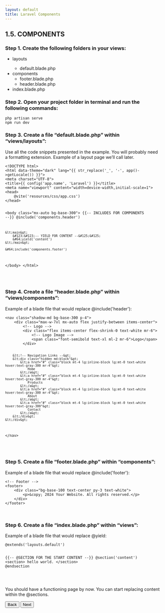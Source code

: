 ```yaml
---
layout: default
title: Laravel Components
---
```


<h2>1.5. COMPONENTS</h2>

<h3>Step 1. Create the following folders in your views:</h3>
<ul>
    <li>layouts</li>
        <ul>
            <li>default.blade.php</li>
        </ul>
    <li>components
        <ul>
            <li>footer.blade.php</li>
            <li>header.blade.php</li>
        </ul>
    </li>
    <li>index.blade.php</li>
</ul>


<h3>Step 2. Open your project folder in terminal and run the following commands:</h3>
<div class="codesnippet-wrapper">
  <div class="line-numbers"></div>
  <pre class="codesnippet"><code>php artisan serve
npm run dev</code></pre>
</div>


<h3>Step 3. Create a file “default.blade.php” within “views/layouts”:</h3>
<p>Use all the code snippets presented in the example. You will probably need a formatting extension.
Example of a layout page we’ll call later.</p>
<div class="codesnippet-wrapper">
  <div class="line-numbers"></div>
  <pre class="codesnippet"><code>&lt;!DOCTYPE html&gt;
&lt;html data-theme="dark" lang="&#123;&#123; str_replace('_', '-', app()-&gt;getLocale()) &#125;&#125;"&gt;
&lt;meta charset="UTF-8"&gt;
&lt;title&gt;&#123;&#123; config('app.name', 'Laravel') &#125;&#125;&lt;/title&gt;
&lt;meta name="viewport" content="width=device-width,initial-scale=1"&gt;
&lt;head&gt;
    &#64;vite('resources/css/app.css')
&lt;/head&gt;

&lt;body class="mx-auto bg-base-300"&gt;
    &#123;&#123;-- INCLUDES FOR COMPONENTS --&#125;&#125;
    &#64;include('components.header')

    &lt;main&gt;
        &#123;&#123;-- YIELD FOR CONTENT --&#125;&#125;
        &#64;yield('content')
    &lt;/main&gt;

    &#64;include('components.footer')

&lt;/body&gt;
&lt;/html&gt;</code></pre>
</div>
<br>


<h3>Step 4. Create a file “header.blade.php” within “views/components”:</h3>
<p>Example of a blade file that would replace &#64;include('header'):</p>
<div class="codesnippet-wrapper">
  <div class="line-numbers"></div>
  <pre class="codesnippet"><code>&lt;nav class="shadow-md bg-base-300 p-4"&gt;
    &lt;div class="max-w-7xl mx-auto flex justify-between items-center"&gt;
        &lt;!-- Logo --&gt;
        &lt;div class="flex items-center flex-shrink-0 text-white mr-6"&gt;
            &lt;!-- Logo Image --&gt;
            &lt;span class="font-semibold text-xl ml-2 mr-6"&gt;Logo&lt;/span&gt;
        &lt;/div&gt;

        &lt;!-- Navigation Links --&gt;
        &lt;div class="hidden md:block"&gt;
            &lt;a href="#" class="block mt-4 lg:inline-block lg:mt-0 text-white hover:text-gray-300 mr-4"&gt;
                Home
            &lt;/a&gt;
            &lt;a href="#" class="block mt-4 lg:inline-block lg:mt-0 text-white hover:text-gray-300 mr-4"&gt;
                Products
            &lt;/a&gt;
            &lt;a href="#" class="block mt-4 lg:inline-block lg:mt-0 text-white hover:text-gray-300 mr-4"&gt;
                About
            &lt;/a&gt;
            &lt;a href="#" class="block mt-4 lg:inline-block lg:mt-0 text-white hover:text-gray-300"&gt;
                Contact
            &lt;/a&gt;
        &lt;/div&gt;
    &lt;/div&gt;
&lt;/nav&gt;</code></pre>
</div>
<br>


<h3>Step 5. Create a file “footer.blade.php” within “components”:</h3>
<p>Example of a blade file that would replace &#64;include('footer'):</p>
<div class="codesnippet-wrapper">
  <div class="line-numbers"></div>
  <pre class="codesnippet"><code>&lt;!-- Footer --&gt;
&lt;footer&gt;
    &lt;div class="bg-base-100 text-center py-3 text-white"&gt;
        &lt;p&gt;&amp;copy; 2024 Your Website. All rights reserved.&lt;/p&gt;
    &lt;/div&gt;
&lt;/footer&gt;</code></pre>
</div>
<br>


<h3>Step 6. Create a file “index.blade.php” within “views”:</h3>
<p>Example of a blade file that would replace &#64;yield:</p>
<div class="codesnippet-wrapper">
  <div class="line-numbers"></div>
  <pre class="codesnippet"><code>&#64;extends('layouts.default')

&#123;&#123;-- @SECTION FOR THE START CONTENT --&#125;&#125;
&#64;section('content')
    &lt;section&gt;
        hello world.
    &lt;/section&gt;
&#64;endsection</code></pre>
</div>
<br>


<p>You should have a functioning page by now.
You can start replacing content within the @sections.</p>


<a href="/views/laravel/setup"><button>Back</button></a>
<a href="/views/laravel/migrations"><button>Next</button></a>
